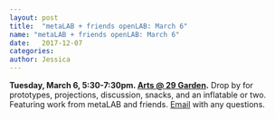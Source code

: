 ```yaml
---
layout: post
title:  "metaLAB + friends openLAB: March 6"
name: "metaLAB + friends openLAB: March 6"
date:   2017-12-07
categories:
author: Jessica
---
```

**Tuesday, March 6, 5:30-7:30pm. [Arts @ 29 Garden](https://www.google.com/maps/place/29+Garden+St,+Cambridge,+MA+02138/@42.3789727,-71.1259173,17z/data=!4m13!1m7!3m6!1s0x89e3776a49c30d07:0x6a665c0e4ca8872b!2s29+Garden+St,+Cambridge,+MA+02138!3b1!8m2!3d42.3789688!4d-71.1237286!3m4!1s0x89e3776a49c30d07:0x6a665c0e4ca8872b!8m2!3d42.3789688!4d-71.1237286).** Drop by for prototypes, projections, discussion, snacks, and an inflatable or two. Featuring work from metaLAB and friends. [Email](mailto:daniel@metalab.harvard.edu) with any questions.